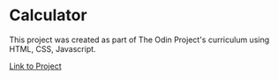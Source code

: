 # Calculator

This project was created as part of The Odin Project's curriculum using HTML, CSS, Javascript.

[Link to Project](https://andychen3.github.io/Calculator/)
